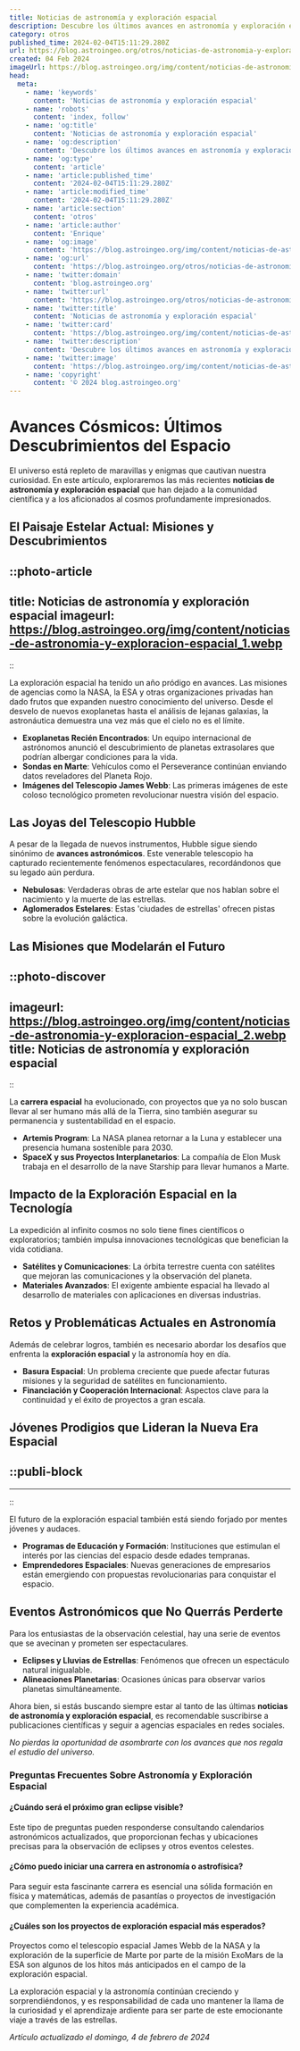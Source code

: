 ```yaml
---
title: Noticias de astronomía y exploración espacial
description: Descubre los últimos avances en astronomía y exploración espacial. Noticias e informes científicos actualizados para expandir tu universo de conocimiento.
category: otros
published_time: 2024-02-04T15:11:29.280Z
url: https://blog.astroingeo.org/otros/noticias-de-astronomia-y-exploracion-espacial
created: 04 Feb 2024
imageUrl: https://blog.astroingeo.org/img/content/noticias-de-astronomia-y-exploracion-espacial_1.webp
head:
  meta:
    - name: 'keywords'
      content: 'Noticias de astronomía y exploración espacial'
    - name: 'robots'
      content: 'index, follow'
    - name: 'og:title'
      content: 'Noticias de astronomía y exploración espacial'
    - name: 'og:description'
      content: 'Descubre los últimos avances en astronomía y exploración espacial. Noticias e informes científicos actualizados para expandir tu universo de conocimiento.'
    - name: 'og:type'
      content: 'article'
    - name: 'article:published_time'
      content: '2024-02-04T15:11:29.280Z'
    - name: 'article:modified_time'
      content: '2024-02-04T15:11:29.280Z'
    - name: 'article:section'
      content: 'otros'
    - name: 'article:author'
      content: 'Enrique'
    - name: 'og:image'
      content: 'https://blog.astroingeo.org/img/content/noticias-de-astronomia-y-exploracion-espacial_1.webp'
    - name: 'og:url'
      content: 'https://blog.astroingeo.org/otros/noticias-de-astronomia-y-exploracion-espacial'
    - name: 'twitter:domain'
      content: 'blog.astroingeo.org'
    - name: 'twitter:url'
      content: 'https://blog.astroingeo.org/otros/noticias-de-astronomia-y-exploracion-espacial'
    - name: 'twitter:title'
      content: 'Noticias de astronomía y exploración espacial'
    - name: 'twitter:card'
      content: 'https://blog.astroingeo.org/img/content/noticias-de-astronomia-y-exploracion-espacial_1.webp'
    - name: 'twitter:description'
      content: 'Descubre los últimos avances en astronomía y exploración espacial. Noticias e informes científicos actualizados para expandir tu universo de conocimiento.'
    - name: 'twitter:image'
      content: 'https://blog.astroingeo.org/img/content/noticias-de-astronomia-y-exploracion-espacial_1.webp'
    - name: 'copyright'
      content: '© 2024 blog.astroingeo.org'
---
```

# Avances Cósmicos: Últimos Descubrimientos del Espacio

El universo está repleto de maravillas y enigmas que cautivan nuestra curiosidad. En este artículo, exploraremos las más recientes **noticias de astronomía y exploración espacial** que han dejado a la comunidad científica y a los aficionados al cosmos profundamente impresionados.

## El Paisaje Estelar Actual: Misiones y Descubrimientos

::photo-article
---
title: Noticias de astronomía y exploración espacial
imageurl: https://blog.astroingeo.org/img/content/noticias-de-astronomia-y-exploracion-espacial_1.webp
---
::



La exploración espacial ha tenido un año pródigo en avances. Las misiones de agencias como la NASA, la ESA y otras organizaciones privadas han dado frutos que expanden nuestro conocimiento del universo. Desde el desvelo de nuevos exoplanetas hasta el análisis de lejanas galaxias, la astronáutica demuestra una vez más que el cielo no es el límite.

- **Exoplanetas Recién Encontrados**: Un equipo internacional de astrónomos anunció el descubrimiento de planetas extrasolares que podrían albergar condiciones para la vida. 
- **Sondas en Marte**: Vehículos como el Perseverance continúan enviando datos reveladores del Planeta Rojo.
- **Imágenes del Telescopio James Webb**: Las primeras imágenes de este coloso tecnológico prometen revolucionar nuestra visión del espacio.

## Las Joyas del Telescopio Hubble
A pesar de la llegada de nuevos instrumentos, Hubble sigue siendo sinónimo de **avances astronómicos**. Este venerable telescopio ha capturado recientemente fenómenos espectaculares, recordándonos que su legado aún perdura.

- **Nebulosas**: Verdaderas obras de arte estelar que nos hablan sobre el nacimiento y la muerte de las estrellas.
- **Aglomerados Estelares**: Estas 'ciudades de estrellas' ofrecen pistas sobre la evolución galáctica. 

## Las Misiones que Modelarán el Futuro

::photo-discover
---
imageurl: https://blog.astroingeo.org/img/content/noticias-de-astronomia-y-exploracion-espacial_2.webp
title: Noticias de astronomía y exploración espacial
---
::



La **carrera espacial** ha evolucionado, con proyectos que ya no solo buscan llevar al ser humano más allá de la Tierra, sino también asegurar su permanencia y sustentabilidad en el espacio.

- **Artemis Program**: La NASA planea retornar a la Luna y establecer una presencia humana sostenible para 2030.
- **SpaceX y sus Proyectos Interplanetarios**: La compañía de Elon Musk trabaja en el desarrollo de la nave Starship para llevar humanos a Marte.

## Impacto de la Exploración Espacial en la Tecnología
La expedición al infinito cosmos no solo tiene fines científicos o exploratorios; también impulsa innovaciones tecnológicas que benefician la vida cotidiana.

- **Satélites y Comunicaciones**: La órbita terrestre cuenta con satélites que mejoran las comunicaciones y la observación del planeta.
- **Materiales Avanzados**: El exigente ambiente espacial ha llevado al desarrollo de materiales con aplicaciones en diversas industrias.

## Retos y Problemáticas Actuales en Astronomía
Además de celebrar logros, también es necesario abordar los desafíos que enfrenta la **exploración espacial** y la astronomía hoy en día.

- **Basura Espacial**: Un problema creciente que puede afectar futuras misiones y la seguridad de satélites en funcionamiento.
- **Financiación y Cooperación Internacional**: Aspectos clave para la continuidad y el éxito de proyectos a gran escala.

## Jóvenes Prodigios que Lideran la Nueva Era Espacial

  ::publi-block
  ---
  ---
  ::
  
  

El futuro de la exploración espacial también está siendo forjado por mentes jóvenes y audaces. 

- **Programas de Educación y Formación**: Instituciones que estimulan el interés por las ciencias del espacio desde edades tempranas.
- **Emprendedores Espaciales**: Nuevas generaciones de empresarios están emergiendo con propuestas revolucionarias para conquistar el espacio.

## Eventos Astronómicos que No Querrás Perderte
Para los entusiastas de la observación celestial, hay una serie de eventos que se avecinan y prometen ser espectaculares.

- **Eclipses y Lluvias de Estrellas**: Fenómenos que ofrecen un espectáculo natural inigualable.
- **Alineaciones Planetarias**: Ocasiones únicas para observar varios planetas simultáneamente.

Ahora bien, si estás buscando siempre estar al tanto de las últimas **noticias de astronomía y exploración espacial**, es recomendable suscribirse a publicaciones científicas y seguir a agencias espaciales en redes sociales.

*No pierdas la oportunidad de asombrarte con los avances que nos regala el estudio del universo.*

### Preguntas Frecuentes Sobre Astronomía y Exploración Espacial

#### ¿Cuándo será el próximo gran eclipse visible?
Este tipo de preguntas pueden responderse consultando calendarios astronómicos actualizados, que proporcionan fechas y ubicaciones precisas para la observación de eclipses y otros eventos celestes.

#### ¿Cómo puedo iniciar una carrera en astronomía o astrofísica?
Para seguir esta fascinante carrera es esencial una sólida formación en física y matemáticas, además de pasantías o proyectos de investigación que complementen la experiencia académica.

#### ¿Cuáles son los proyectos de exploración espacial más esperados?
Proyectos como el telescopio espacial James Webb de la NASA y la exploración de la superficie de Marte por parte de la misión ExoMars de la ESA son algunos de los hitos más anticipados en el campo de la exploración espacial.

La exploración espacial y la astronomía continúan creciendo y sorprendiéndonos, y es responsabilidad de cada uno mantener la llama de la curiosidad y el aprendizaje ardiente para ser parte de este emocionante viaje a través de las estrellas.

_Artículo actualizado el domingo, 4 de febrero de 2024_